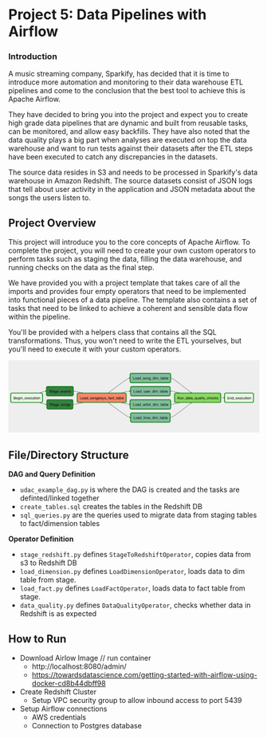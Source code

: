 # Project 5: Data Pipelines with Airflow

### Introduction
A music streaming company, Sparkify, has decided that it is time to introduce more automation and monitoring to their data warehouse ETL pipelines and come to the conclusion that the best tool to achieve this is Apache Airflow.

They have decided to bring you into the project and expect you to create high grade data pipelines that are dynamic and built from reusable tasks, can be monitored, and allow easy backfills. They have also noted that the data quality plays a big part when analyses are executed on top the data warehouse and want to run tests against their datasets after the ETL steps have been executed to catch any discrepancies in the datasets.

The source data resides in S3 and needs to be processed in Sparkify's data warehouse in Amazon Redshift. The source datasets consist of JSON logs that tell about user activity in the application and JSON metadata about the songs the users listen to.

## Project Overview
This project will introduce you to the core concepts of Apache Airflow. To complete the project, you will need to create your own custom operators to perform tasks such as staging the data, filling the data warehouse, and running checks on the data as the final step.

We have provided you with a project template that takes care of all the imports and provides four empty operators that need to be implemented into functional pieces of a data pipeline. The template also contains a set of tasks that need to be linked to achieve a coherent and sensible data flow within the pipeline.

You'll be provided with a helpers class that contains all the SQL transformations. Thus, you won't need to write the ETL yourselves, but you'll need to execute it with your custom operators.

![Example_DAG](img/example-dag.png)

## File/Directory Structure

__DAG and Query Definition__
* `udac_example_dag.py` is where the DAG is created and the tasks are definted/linked together
* `create_tables.sql` creates the tables in the Redshift DB
* `sql_queries.py` are the queries used to migrate data from staging tables to fact/dimension tables

__Operator Definition__
* `stage_redshift.py` defines `StageToRedshiftOperator`, copies data from s3 to Redshift DB
* `load_dimension.py` defines `LoadDimensionOperator`, loads data to dim table from stage.
* `load_fact.py` defines `LoadFactOperator`, loads data to fact table from stage.
* `data_quality.py` defines `DataQualityOperator`, checks whether data in Redshift is as expected

## How to Run
* Download Airlow Image // run container
    * http://localhost:8080/admin/
    * https://towardsdatascience.com/getting-started-with-airflow-using-docker-cd8b44dbff98
* Create Redshift Cluster
    * Setup VPC security group to allow inbound access to port 5439
* Setup Airflow connections
    * AWS credentials
    * Connection to Postgres database